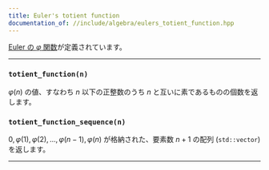 ```yaml
---
title: Euler's totient function
documentation_of: //include/algebra/eulers_totient_function.hpp
---
```


[Euler の $\varphi$ 関数](https://ja.wikipedia.org/wiki/%E3%82%AA%E3%82%A4%E3%83%A9%E3%83%BC%E3%81%AE%CF%86%E9%96%A2%E6%95%B0)が定義されています。

---

### `totient_function(n)`

$\varphi (n)$ の値、すなわち $n$ 以下の正整数のうち $n$ と互いに素であるものの個数を返します。

### `totient_function_sequence(n)`

$0, \varphi(1), \varphi(2), \ldots, \varphi(n-1), \varphi(n)$ が格納された、要素数 $n + 1$ の配列 (`std::vector`) を返します。

<!-- ToDo: totient_function_sum(n) \sum_{i = 1}^n \varphi(i) -->

---
